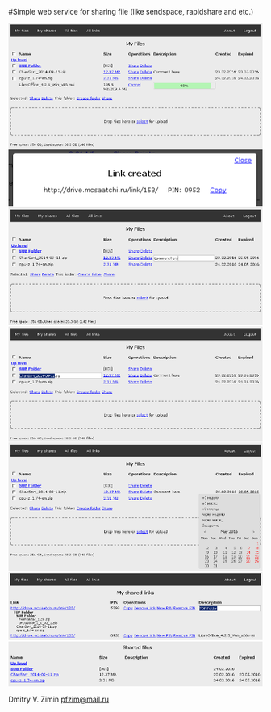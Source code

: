 #Simple web service for sharing file (like sendspace, rapidshare and etc.)

![screenshot](https://raw.githubusercontent.com/pfzim/other/master/Screenshot_3.png)
![screenshot](https://raw.githubusercontent.com/pfzim/other/master/Screenshot_4.png)
![screenshot](https://raw.githubusercontent.com/pfzim/other/master/Screenshot_2.png)
![screenshot](https://raw.githubusercontent.com/pfzim/other/master/Screenshot_6.png)
![screenshot](https://raw.githubusercontent.com/pfzim/other/master/Screenshot_7.png)
![screenshot](https://raw.githubusercontent.com/pfzim/other/master/Screenshot_5.png)
![screenshot](https://raw.githubusercontent.com/pfzim/other/master/Screenshot_8.png)

Dmitry V. Zimin <pfzim@mail.ru>
